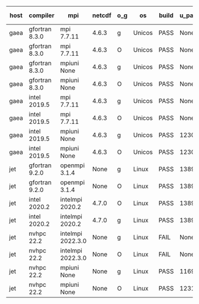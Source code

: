 

| host     | compiler                              | mpi                      | netcdf        | o_g        | os       | build       | u_pass          | u_fail          | s_pass            | s_fail            | e_pass             | e_fail             | nuopc_pass       | nuopc_fail       | artifacts link          |
|----------|---------------------------------------|--------------------------|---------------|------------|----------|-------------|-----------------|-----------------|-------------------|-------------------|--------------------|--------------------|------------------|------------------|-------------------------|
| gaea | gfortran 8.3.0 | mpi 7.7.11  | 4.6.3  | g | Unicos | PASS | None | None | None | None | None | None | None | None | <a href="https://github.com/esmf-org/esmf-test-artifacts/tree/713d8530eb181be985c53d20f8dc51d39e14e0b6/develop/gfortran/8.3.0/g/mpi/7.7.11" target="_blank">713d853</a> | 
| gaea | gfortran 8.3.0 | mpi 7.7.11  | 4.6.3  | O | Unicos | PASS | None | None | None | None | None | None | None | None | <a href="https://github.com/esmf-org/esmf-test-artifacts/tree/1fae5744eedbff3573f1503e169721b05edcd170/develop/gfortran/8.3.0/O/mpi/7.7.11" target="_blank">1fae574</a> | 
| gaea | gfortran 8.3.0 | mpiuni None  | 4.6.3  | g | Unicos | PASS | None | None | None | None | None | None | None | None | <a href="https://github.com/esmf-org/esmf-test-artifacts/tree/689ca63162e15b8f34dc956a30023acb7cc1da32/develop/gfortran/8.3.0/g/mpiuni/None" target="_blank">689ca63</a> | 
| gaea | gfortran 8.3.0 | mpiuni None  | 4.6.3  | O | Unicos | PASS | None | None | None | None | None | None | None | None | <a href="https://github.com/esmf-org/esmf-test-artifacts/tree/02d6ab6e803ceb314e34f2b3c738722712805c8d/develop/gfortran/8.3.0/O/mpiuni/None" target="_blank">02d6ab6</a> | 
| gaea | intel 2019.5 | mpi 7.7.11  | 4.6.3  | g | Unicos | PASS | None | None | None | None | None | None | None | None | <a href="https://github.com/esmf-org/esmf-test-artifacts/tree/799eec3457522efd6a1740bf351b894d0f1981c9/develop/intel/2019.5/g/mpi/7.7.11" target="_blank">799eec3</a> | 
| gaea | intel 2019.5 | mpi 7.7.11  | 4.6.3  | O | Unicos | PASS | None | None | None | None | None | None | None | None | <a href="https://github.com/esmf-org/esmf-test-artifacts/tree/357e3d74144353036b0bdf3778d621974b53a438/develop/intel/2019.5/O/mpi/7.7.11" target="_blank">357e3d7</a> | 
| gaea | intel 2019.5 | mpiuni None  | 4.6.3  | g | Unicos | PASS | 12304 | 15 | 8 | 0 | 43 | 0 | None | None | <a href="https://github.com/esmf-org/esmf-test-artifacts/tree/d7ddd4e928938d88750e25060ad36285a79e58ad/develop/intel/2019.5/g/mpiuni/None" target="_blank">d7ddd4e</a> | 
| gaea | intel 2019.5 | mpiuni None  | 4.6.3  | O | Unicos | PASS | 12304 | 15 | 8 | 0 | 43 | 0 | None | None | <a href="https://github.com/esmf-org/esmf-test-artifacts/tree/96c63ad7fe8cd10265257797fd2dfe20ed6d5d61/develop/intel/2019.5/O/mpiuni/None" target="_blank">96c63ad</a> | 
| jet | gfortran 9.2.0 | openmpi 3.1.4  | None  | g | Linux | PASS | 13898 | 0 | 49 | 0 | 80 | 0 | 52 | 0 | <a href="https://github.com/esmf-org/esmf-test-artifacts/tree/47e796235604e67d0d460f0ceca8eebb26f475a2/develop/gfortran/9.2.0/g/openmpi/3.1.4" target="_blank">47e7962</a> | 
| jet | gfortran 9.2.0 | openmpi 3.1.4  | None  | O | Linux | PASS | 13898 | 0 | 49 | 0 | 80 | 0 | 52 | 0 | <a href="https://github.com/esmf-org/esmf-test-artifacts/tree/9c566b13c4702d52aecf0c13567037cd08381485/develop/gfortran/9.2.0/O/openmpi/3.1.4" target="_blank">9c566b1</a> | 
| jet | intel 2020.2 | intelmpi 2020.2  | 4.7.0  | O | Linux | PASS | 13898 | 0 | 49 | 0 | 80 | 0 | 52 | 0 | <a href="https://github.com/esmf-org/esmf-test-artifacts/tree/cfe3e3cbaffee4b600b397409324b0a599b87f5e/develop/intel/2020.2/O/intelmpi/2020.2" target="_blank">cfe3e3c</a> | 
| jet | intel 2020.2 | intelmpi 2020.2  | 4.7.0  | g | Linux | PASS | 13898 | 0 | 49 | 0 | 80 | 0 | 52 | 0 | <a href="https://github.com/esmf-org/esmf-test-artifacts/tree/1004af670672d79a8558c562d8e5cf1d5b038f75/develop/intel/2020.2/g/intelmpi/2020.2" target="_blank">1004af6</a> | 
| jet | nvhpc 22.2 | intelmpi 2022.3.0  | None  | g | Linux | FAIL | None | None | None | None | None | None | None | None | <a href="https://github.com/esmf-org/esmf-test-artifacts/tree/b2d43a2db5974e5b4dc998e6cbd04530d9593ee6/develop/nvhpc/22.2/g/intelmpi/2022.3.0" target="_blank">b2d43a2</a> | 
| jet | nvhpc 22.2 | intelmpi 2022.3.0  | None  | O | Linux | FAIL | None | None | None | None | None | None | None | None | <a href="https://github.com/esmf-org/esmf-test-artifacts/tree/c61cb6b2d4dbbf410d925bd1d7e7039b6b965354/develop/nvhpc/22.2/O/intelmpi/2022.3.0" target="_blank">c61cb6b</a> | 
| jet | nvhpc 22.2 | mpiuni None  | None  | g | Linux | PASS | 11694 | 625 | 4 | 4 | 40 | 3 | None | None | <a href="https://github.com/esmf-org/esmf-test-artifacts/tree/bc3827af30f88847497ed986c5af91548e8cfef8/develop/nvhpc/22.2/g/mpiuni/None" target="_blank">bc3827a</a> | 
| jet | nvhpc 22.2 | mpiuni None  | None  | O | Linux | PASS | 12317 | 2 | 8 | 0 | 43 | 0 | None | None | <a href="https://github.com/esmf-org/esmf-test-artifacts/tree/58ee176e6110cc4b8e505dd2f82bfd48f26986a2/develop/nvhpc/22.2/O/mpiuni/None" target="_blank">58ee176</a> | 
